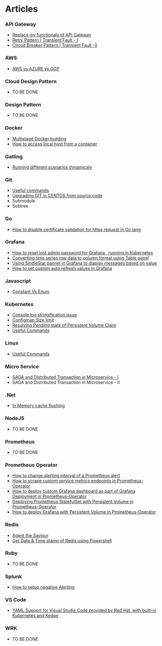 # Articles

### API Gateway  
* [Replace-by functionaly of API Gateway](ApiGateway/Art-1/apigateway_replaceby_functionality.md)
* [Retry Pattern | Transient Fault - I](ApiGateway/Art-2/TransientFault-I.md)
* [Circuit Breaker Pattern | Transient Fault -II](ApiGateway/Art-3/TransientFault-II.md)

### AWS
* [AWS vs AZURE vs GCP](AWS/Art-1/aws_azure_gcp.md)

### Cloud Design Pattern
* TO BE DONE

### Design Pattern
* TO BE DONE

### Docker
* [Multistage Docker building](Docker/Art-1/multi_stage_build.md)
* [How to access local host from a container](Docker/Art-2/access_localhost.md)

### Gatling
* [Running different scenarios dynamicaly](Gatling/Art-1/dynamic_scenarios.md)

### Git
* [Useful commands](Git/Art-1/useful_commands.md)
* [Upgrading GIT in CENTOS from source code](Git/Art-2/upgrade_git_in_centos.md)
* Submodule
* Subtree

### Go
* [How to disable certificate validation for https request in Go lang](Go/Art-1/disable_https_cert_validation.md)

### Grafana
* [How to reset lost admin password for Grafana , running in Kubernetes](Grafana/Art-1/reset_admin_pwd.md)
* [Converting time series row data to column format using Table panel](Grafana/Art-2/timeseries_row_to_column.md)
* [Using SingleStat pannel in Grafana to diaplay messages based on value](Grafana/Art-3/singlestat_panel.md)
* [How to set custom auto refresh values in Grafana](Grafana/Art-4/auto_refresh_grafana.md)

### Javascript
* [Constant Vs Enum](JavaScript/Art-1/const_vs_enum.md)

### Kubernetes
* [Console log stringification issue](Kubernetes/Art-1/console_log_strigification_issue.md)
* [Configmap Size limit](Kubernetes/Art-2/configmap_size_limit.md)
* [Resolving Pending state of Persistent Volume Claim](Kubernetes/Art-3/pending_state_pvc.md)
* [Useful Commands](Kubernetes/Art-4/useful_commands.md)


### Linux
* [Useful Commands](Linux/Art-1/useful_commands.md)

### Micro Service
* [SAGA and Distributed Transaction in Microservice - I](Microservice/Art-1/saga_pattern1.md)
* SAGA and Distributed Transaction in Microservice - II

### .Net
* [In Memory cache flushing](DotNet/Art-1/inmemory_cache_flushing.md)

### NodeJS
* TO BE DONE

### Prometheus 
* TO BE DONE

### Prometheus Operator
* [How to change alerting interval of a Prometheus alert](PrometheusOperator/Art-1/change_alert_interval.md)
* [How to scrape custom service metrics endpoints in Prometheus-Operator](PrometheusOperator/Art-2/scrape_custom_endpoint.md)
* [How to deploy custom Grafana dashboard as part of Grafana Deployment in Prometheus-Operator](PrometheusOperator/Art-3/deploy_custom_grafana_dashboard.md)
* [Deploying Prometheus StatefulSet with Persistent Volume in Prometheus-Operator](PrometheusOperator/Art-4/deploy_pss_with_pv.md)
* [How to deploy Grafana with Persistent Volume in Prometheus-Operator](PrometheusOperator/Art-5/deploy_grafana_with_pv.md)

### Redis
* [Agent the Saviour](Redis/Art-1/Agent_the_Saviour.md)
* [Get Date & Time stamp of Redis using Powershell](Redis/Art-2/redis_datetime_powershell.md)


### Ruby
* TO BE DONE

### Splunk
* [How to setup negative Alerting](Splunk/Art-1/negative_alerting.md)

### VS Code
* [YAML Support for Visual Studio Code provided by Red Hat, with built-in Kubernetes and Kedge](VSCode/Art-1/yaml_support.md)

### WRK
* TO BE DONE
